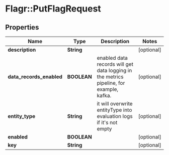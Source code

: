 # Flagr::PutFlagRequest

## Properties
Name | Type | Description | Notes
------------ | ------------- | ------------- | -------------
**description** | **String** |  | [optional] 
**data_records_enabled** | **BOOLEAN** | enabled data records will get data logging in the metrics pipeline, for example, kafka. | [optional] 
**entity_type** | **String** | it will overwrite entityType into evaluation logs if it&#39;s not empty | [optional] 
**enabled** | **BOOLEAN** |  | [optional] 
**key** | **String** |  | [optional] 


